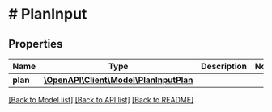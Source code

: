 # # PlanInput

## Properties

Name | Type | Description | Notes
------------ | ------------- | ------------- | -------------
**plan** | [**\OpenAPI\Client\Model\PlanInputPlan**](PlanInputPlan.md) |  |

[[Back to Model list]](../../README.md#models) [[Back to API list]](../../README.md#endpoints) [[Back to README]](../../README.md)
